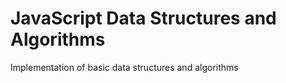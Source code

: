 # JavaScript Data Structures and Algorithms
  Implementation of basic data structures and algorithms

